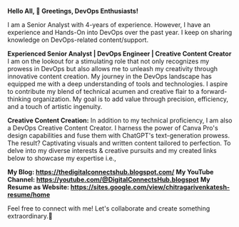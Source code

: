 **Hello All,
👋 Greetings, DevOps Enthusiasts!**

I am a Senior Analyst with 4-years of experience. However, I have an experience and Hands-On into DevOps over the past year. I keep on sharing knowledge on DevOps-related content/support.

**Experienced Senior Analyst | DevOps Engineer | Creative Content Creator**
    I am on the lookout for a stimulating role that not only recognizes my prowess in DevOps but also allows me to unleash my creativity through innovative content creation. My journey in the DevOps landscape has equipped me with a deep understanding of tools and technologies. I aspire to contribute my blend of technical acumen and creative flair to a forward-thinking organization. My goal is to add value through precision, efficiency, and a touch of artistic ingenuity.
    
**Creative Content Creation:**
    In addition to my technical proficiency, I am also a DevOps Creative Content Creator. I harness the power of Canva Pro's design capabilities and fuse them with ChatGPT's text-generation prowess. The result? Captivating visuals and written content tailored to perfection. To delve into my diverse interests & creative pursuits and my created links below to showcase my expertise i.e., 
    
**My Blog: https://thedigitalconnectshub.blogspot.com/**
**My YouTube Channel: https://youtube.com/@DigitalConnectsHub.blogspot**
**My Resume as Website: https://sites.google.com/view/chitragarivenkatesh-resume/home**

Feel free to connect with me! Let's collaborate and create something extraordinary.🚀
